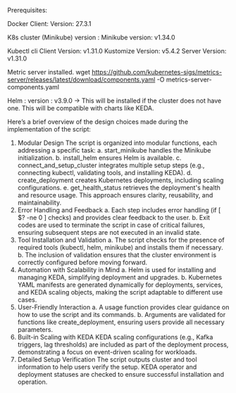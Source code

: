 Prerequisites:

Docker
  Client: Version: 27.3.1
  
K8s cluster (Minikube) version : Minikube version: v1.34.0

Kubectl cli 
  Client Version: v1.31.0
  Kustomize Version: v5.4.2
  Server Version: v1.31.0
  
Metric server installed. 
  wget https://github.com/kubernetes-sigs/metrics-server/releases/latest/download/components.yaml -O metrics-server-components.yaml
  
Helm : version : v3.9.0 → This will be installed if the cluster does not have one. This will be compatible with charts like KEDA.

Here’s a brief overview of the design choices made during the implementation of the script:
1. Modular Design
    The script is organized into modular functions, each addressing a specific task:
      a. start_minikube handles the Minikube initialization.
      b. install_helm ensures Helm is available.
      c. connect_and_setup_cluster integrates multiple setup steps (e.g., connecting kubectl, validating tools, and installing KEDA).
      d. create_deployment creates Kubernetes deployments, including scaling configurations.
      e. get_health_status retrieves the deployment's health and resource usage.
    This approach ensures clarity, reusability, and maintainability.
2. Error Handling and Feedback
    a. Each step includes error handling (if [ $? -ne 0 ] checks) and provides clear feedback to the user.
    b. Exit codes are used to terminate the script in case of critical failures, ensuring subsequent steps are not executed in an invalid state.
3. Tool Installation and Validation
    a. The script checks for the presence of required tools (kubectl, helm, minikube) and installs them if necessary.
    b. The inclusion of validation ensures that the cluster environment is correctly configured before moving forward.
4. Automation with Scalability in Mind
    a. Helm is used for installing and managing KEDA, simplifying deployment and upgrades.
    b. Kubernetes YAML manifests are generated dynamically for deployments, services, and KEDA scaling objects, making the script adaptable to different use cases.
5. User-Friendly Interaction
    a. A usage function provides clear guidance on how to use the script and its commands.
    b. Arguments are validated for functions like create_deployment, ensuring users provide all necessary parameters.
6. Built-in Scaling with KEDA
    KEDA scaling configurations (e.g., Kafka triggers, lag thresholds) are included as part of the deployment process, demonstrating a focus on event-driven scaling for workloads.
7. Detailed Setup Verification
    The script outputs cluster and tool information to help users verify the setup.
    KEDA operator and deployment statuses are checked to ensure successful installation and operation.


